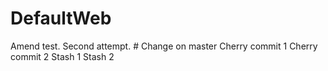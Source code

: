 # DefaultWeb
Amend test. Second attempt. # Change on master
Cherry commit 1
Cherry commit 2
Stash 1
Stash 2
